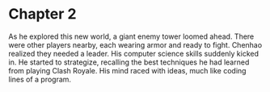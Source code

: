 # Chapter 2

As he explored this new world, a giant enemy tower loomed ahead. There were other players nearby, each wearing armor and ready to fight. Chenhao realized they needed a leader. His computer science skills suddenly kicked in. He started to strategize, recalling the best techniques he had learned from playing Clash Royale. His mind raced with ideas, much like coding lines of a program.
